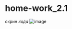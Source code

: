 # home-work_2.1

скрин *кода*
![image](https://user-images.githubusercontent.com/128780232/228532613-a55c7477-0823-450b-b47b-8eea88cb49ba.png)
